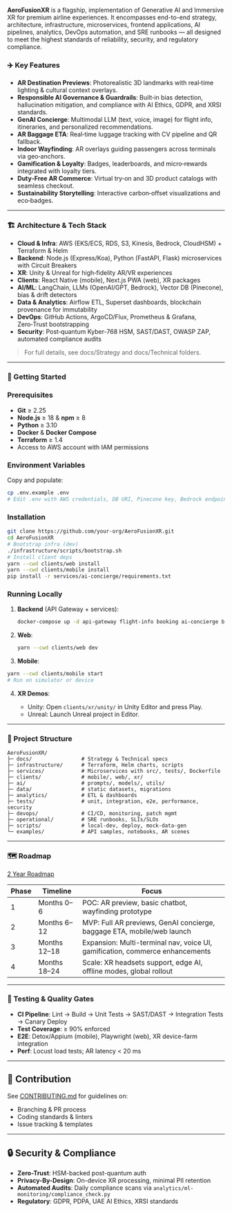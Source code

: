 **AeroFusionXR** is a flagship, implementation of Generative AI and Immersive XR for premium airline experiences. It encompasses end-to-end strategy, architecture, infrastructure, microservices, frontend applications, AI pipelines, analytics, DevOps automation, and SRE runbooks — all designed to meet the highest standards of reliability, security, and regulatory compliance.


### ✈️ Key Features

* **AR Destination Previews**: Photorealistic 3D landmarks with real‑time lighting & cultural context overlays.
* **Responsible AI Governance & Guardrails**: Built‑in bias detection, hallucination mitigation, and compliance with AI Ethics, GDPR, and XRSI standards.
* **GenAI Concierge**: Multimodal LLM (text, voice, image) for flight info, itineraries, and personalized recommendations.
* **AR Baggage ETA**: Real‑time luggage tracking with CV pipeline and QR fallback.
* **Indoor Wayfinding**: AR overlays guiding passengers across terminals via geo‑anchors.
* **Gamification & Loyalty**: Badges, leaderboards, and micro‑rewards integrated with loyalty tiers.
* **Duty‑Free AR Commerce**: Virtual try‑on and 3D product catalogs with seamless checkout.
* **Sustainability Storytelling**: Interactive carbon‑offset visualizations and eco‑badges.

---

### 🏗️ Architecture & Tech Stack

* **Cloud & Infra**: AWS (EKS/ECS, RDS, S3, Kinesis, Bedrock, CloudHSM) + Terraform & Helm
* **Backend**: Node.js (Express/Koa), Python (FastAPI, Flask) microservices with Circuit Breakers
* **XR**: Unity & Unreal for high‑fidelity AR/VR experiences
* **Clients**: React Native (mobile), Next.js PWA (web), XR packages
* **AI/ML**: LangChain, LLMs (OpenAI/GPT, Bedrock), Vector DB (Pinecone), bias & drift detectors
* **Data & Analytics**: Airflow ETL, Superset dashboards, blockchain provenance for immutability
* **DevOps**: GitHub Actions, ArgoCD/Flux, Prometheus & Grafana, Zero‑Trust bootstrapping
* **Security**: Post‑quantum Kyber-768 HSM, SAST/DAST, OWASP ZAP, automated compliance audits

> For full details, see docs/Strategy and docs/Technical folders.

---

### 🚀 Getting Started

### Prerequisites

* **Git** ≥ 2.25
* **Node.js** ≥ 18 & **npm** ≥ 8
* **Python** ≥ 3.10
* **Docker** & **Docker Compose**
* **Terraform** ≥ 1.4
* Access to AWS account with IAM permissions

### Environment Variables

Copy and populate:

```bash
cp .env.example .env
# Edit .env with AWS credentials, DB URI, Pinecone key, Bedrock endpoint, etc.
```

### Installation

```bash
git clone https://github.com/your-org/AeroFusionXR.git
cd AeroFusionXR
# Bootstrap infra (dev)
./infrastructure/scripts/bootstrap.sh
# Install client deps
yarn --cwd clients/web install
yarn --cwd clients/mobile install
pip install -r services/ai-concierge/requirements.txt
```

### Running Locally

1. **Backend** (API Gateway + services):

   ```bash
   docker-compose up -d api-gateway flight-info booking ai-concierge baggage-tracker wayfinding commerce
   ```
2. **Web**:

   ```bash
   yarn --cwd clients/web dev
   ```
3. **Mobile**:
```bash
yarn --cwd clients/mobile start
# Run on simulator or device
````
4. **XR Demos**:

   * Unity: Open `clients/xr/unity/` in Unity Editor and press Play.
   * Unreal: Launch Unreal project in Editor.

---

### 📂 Project Structure

```
AeroFusionXR/
├─ docs/                # Strategy & Technical specs
├─ infrastructure/      # Terraform, Helm charts, scripts
├─ services/            # Microservices with src/, tests/, Dockerfile
├─ clients/             # mobile/, web/, xr/
├─ ai/                  # prompts/, models/, utils/
├─ data/                # static datasets, migrations
├─ analytics/           # ETL & dashboards
├─ tests/               # unit, integration, e2e, performance, security
├─ devops/              # CI/CD, monitoring, patch mgmt
├─ operational/         # SRE runbooks, SLIs/SLOs
├─ scripts/             # local-dev, deploy, mock-data-gen
└─ examples/            # API samples, notebooks, AR scenes
```

---

### 🗺️ Roadmap
[2 Year Roadmap](https://github.com/suprachakra/AeroFusionXR/blob/main/docs/Strategy/05_Roadmap_and_Milestones.md)

| Phase | Timeline     | Focus                                                                        |
| ----- | ------------ | ---------------------------------------------------------------------------- |
| 1     | Months 0–6   | POC: AR preview, basic chatbot, wayfinding prototype                         |
| 2     | Months 6–12  | MVP: Full AR previews, GenAI concierge, baggage ETA, mobile/web launch       |
| 3     | Months 12–18 | Expansion: Multi-terminal nav, voice UI, gamification, commerce enhancements |
| 4     | Months 18–24 | Scale: XR headsets support, edge AI, offline modes, global rollout           |

---

### 🧪 Testing & Quality Gates

* **CI Pipeline**: Lint → Build → Unit Tests → SAST/DAST → Integration Tests → Canary Deploy
* **Test Coverage**: ≥ 90% enforced
* **E2E**: Detox/Appium (mobile), Playwright (web), XR device-farm integration
* **Perf**: Locust load tests; AR latency < 20 ms

---

## 🤝 Contribution

See [CONTRIBUTING.md](CONTRIBUTING.md) for guidelines on:

* Branching & PR process
* Coding standards & linters
* Issue tracking & templates

---

## 🔒 Security & Compliance

* **Zero-Trust**: HSM-backed post-quantum auth
* **Privacy-By-Design**: On-device XR processing, minimal PII retention
* **Automated Audits**: Daily compliance scans via `analytics/ml-monitoring/compliance_check.py`
* **Regulatory**: GDPR, PDPA, UAE AI Ethics, XRSI standards
